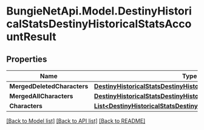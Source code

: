 
# BungieNetApi.Model.DestinyHistoricalStatsDestinyHistoricalStatsAccountResult

## Properties

Name | Type | Description | Notes
------------ | ------------- | ------------- | -------------
**MergedDeletedCharacters** | [**DestinyHistoricalStatsDestinyHistoricalStatsWithMerged**](DestinyHistoricalStatsDestinyHistoricalStatsWithMerged.md) |  | [optional] 
**MergedAllCharacters** | [**DestinyHistoricalStatsDestinyHistoricalStatsWithMerged**](DestinyHistoricalStatsDestinyHistoricalStatsWithMerged.md) |  | [optional] 
**Characters** | [**List&lt;DestinyHistoricalStatsDestinyHistoricalStatsPerCharacter&gt;**](DestinyHistoricalStatsDestinyHistoricalStatsPerCharacter.md) |  | [optional] 

[[Back to Model list]](../README.md#documentation-for-models)
[[Back to API list]](../README.md#documentation-for-api-endpoints)
[[Back to README]](../README.md)

